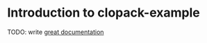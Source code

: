 # Introduction to clopack-example

TODO: write [great documentation](http://jacobian.org/writing/what-to-write/)
